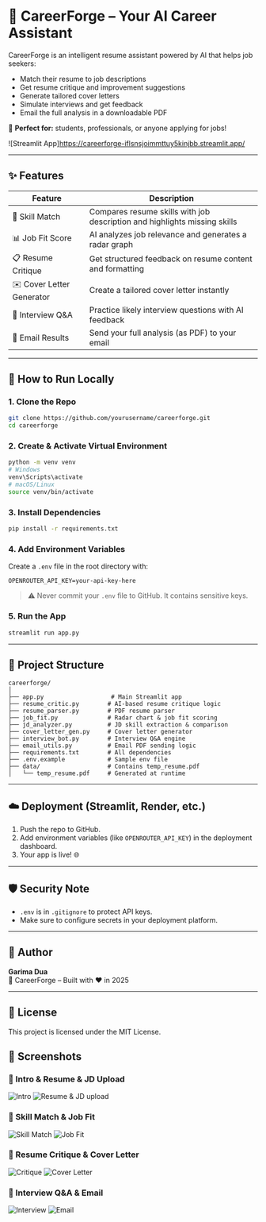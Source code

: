 # 🤖 CareerForge – Your AI Career Assistant

CareerForge is an intelligent resume assistant powered by AI that helps job seekers:
- Match their resume to job descriptions
- Get resume critique and improvement suggestions
- Generate tailored cover letters
- Simulate interviews and get feedback
- Email the full analysis in a downloadable PDF

🎯 **Perfect for:** students, professionals, or anyone applying for jobs!


![Streamlit App]https://careerforge-iflsnsjoimmttuy5kinjbb.streamlit.app/


---

## ✨ Features

| Feature | Description |
|--------|-------------|
| 🧠 Skill Match | Compares resume skills with job description and highlights missing skills |
| 📊 Job Fit Score | AI analyzes job relevance and generates a radar graph |
| 📋 Resume Critique | Get structured feedback on resume content and formatting |
| ✉️ Cover Letter Generator | Create a tailored cover letter instantly |
| 🎤 Interview Q&A | Practice likely interview questions with AI feedback |
| 📧 Email Results | Send your full analysis (as PDF) to your email |

---

## 🚀 How to Run Locally

### 1. Clone the Repo
```bash
git clone https://github.com/yourusername/careerforge.git
cd careerforge
```

### 2. Create & Activate Virtual Environment
```bash
python -m venv venv
# Windows
venv\Scripts\activate
# macOS/Linux
source venv/bin/activate
```

### 3. Install Dependencies
```bash
pip install -r requirements.txt
```

### 4. Add Environment Variables

Create a `.env` file in the root directory with:

```
OPENROUTER_API_KEY=your-api-key-here
```

> ⚠️ Never commit your `.env` file to GitHub. It contains sensitive keys.

### 5. Run the App
```bash
streamlit run app.py
```

---

## 📁 Project Structure

```
careerforge/
│
├── app.py                   # Main Streamlit app
├── resume_critic.py        # AI-based resume critique logic
├── resume_parser.py        # PDF resume parser
├── job_fit.py              # Radar chart & job fit scoring
├── jd_analyzer.py          # JD skill extraction & comparison
├── cover_letter_gen.py     # Cover letter generator
├── interview_bot.py        # Interview Q&A engine
├── email_utils.py          # Email PDF sending logic
├── requirements.txt        # All dependencies
├── .env.example            # Sample env file
├── data/                   # Contains temp_resume.pdf
│   └── temp_resume.pdf     # Generated at runtime
```

---

## ☁️ Deployment (Streamlit, Render, etc.)

1. Push the repo to GitHub.
2. Add environment variables (like `OPENROUTER_API_KEY`) in the deployment dashboard.
3. Your app is live! 🌐

---

## 🛡️ Security Note

- `.env` is in `.gitignore` to protect API keys.
- Make sure to configure secrets in your deployment platform.

---

## 👤 Author

**Garima Dua**  
🚀 CareerForge – Built with ❤️ in 2025

---

## 📄 License

This project is licensed under the MIT License.
## 📸 Screenshots
### 🔹 Intro & Resume & JD Upload
![Intro](https://github.com/user-attachments/assets/4bdb5f89-c940-4b33-af99-dd214a1aef69)
![Resume & JD upload](https://github.com/user-attachments/assets/81b412b8-0df7-4f53-ac5d-77947d126f5d)

### 🔹 Skill Match & Job Fit
![Skill Match](https://github.com/user-attachments/assets/0a9583c9-0f47-4fac-9135-461c56dca04a)
![Job Fit](https://github.com/user-attachments/assets/b38d7efb-9ad3-4625-9fa2-11248b687029)

### 🔹 Resume Critique & Cover Letter
![Critique](https://github.com/user-attachments/assets/04e5f34d-e1a1-4c09-ba45-e71f2ebfd463)
![Cover Letter](https://github.com/user-attachments/assets/796803c1-dca9-4eb8-905f-298d6c1c53d8)

### 🔹 Interview Q&A & Email
![Interview](https://github.com/user-attachments/assets/d04c364d-56ec-485a-82b1-27779b5754c5)
![Email](https://github.com/user-attachments/assets/75bdb516-9e52-45e7-b047-7618bc623dfa)



























